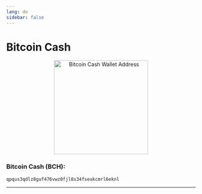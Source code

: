 ```yaml
---
lang: de
sidebar: false
---
```


# Bitcoin Cash

<p align="center">
    <a href="bitcoincash:qpqus3qdlz8guf476vwz0fjl8s34fseukcmrl6eknl">
        <img class="zoomable" src="https://www.bitcoinqrcodemaker.com/api/?style=bitcoincash&amp;address=qpqus3qdlz8guf476vwz0fjl8s34fseukcmrl6eknl" alt="Bitcoin Cash Wallet Address" height="250" width="250" border="0" />
    </a>
</p>

### Bitcoin Cash (BCH): 
```
qpqus3qdlz8guf476vwz0fjl8s34fseukcmrl6eknl
```
***